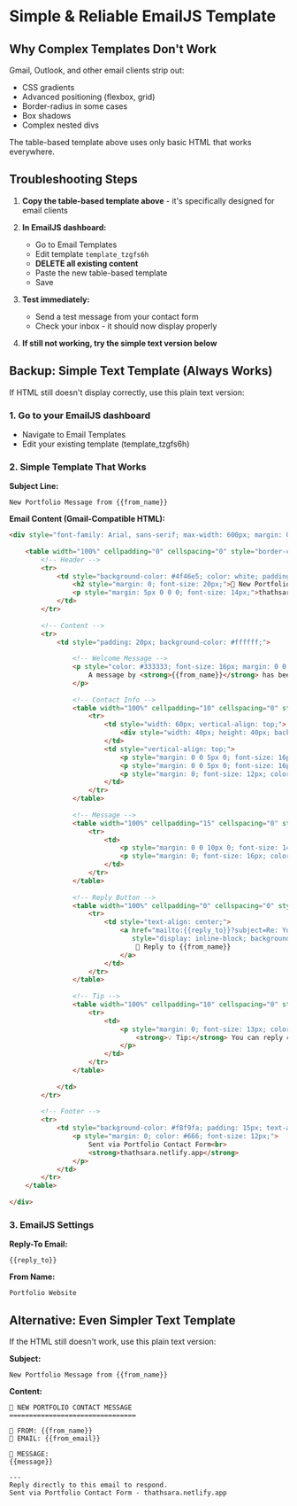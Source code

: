 # Simple & Reliable EmailJS Template

## Why Complex Templates Don't Work

Gmail, Outlook, and other email clients strip out:
- CSS gradients
- Advanced positioning (flexbox, grid)
- Border-radius in some cases
- Box shadows
- Complex nested divs

The table-based template above uses only basic HTML that works everywhere.

## Troubleshooting Steps

1. **Copy the table-based template above** - it's specifically designed for email clients
2. **In EmailJS dashboard:**
   - Go to Email Templates
   - Edit template `template_tzgfs6h`
   - **DELETE all existing content**
   - Paste the new table-based template
   - Save

3. **Test immediately:**
   - Send a test message from your contact form
   - Check your inbox - it should now display properly

4. **If still not working, try the simple text version below**

## Backup: Simple Text Template (Always Works)

If HTML still doesn't display correctly, use this plain text version:

### 1. Go to your EmailJS dashboard
- Navigate to Email Templates
- Edit your existing template (template_tzgfs6h)

### 2. Simple Template That Works

**Subject Line:**
```
New Portfolio Message from {{from_name}}
```

**Email Content (Gmail-Compatible HTML):**
```html
<div style="font-family: Arial, sans-serif; max-width: 600px; margin: 0; padding: 0;">
    
    <table width="100%" cellpadding="0" cellspacing="0" style="border-collapse: collapse;">
        <!-- Header -->
        <tr>
            <td style="background-color: #4f46e5; color: white; padding: 20px; text-align: center;">
                <h2 style="margin: 0; font-size: 20px;">📧 New Portfolio Message</h2>
                <p style="margin: 5px 0 0 0; font-size: 14px;">thathsara.netlify.app</p>
            </td>
        </tr>
        
        <!-- Content -->
        <tr>
            <td style="padding: 20px; background-color: #ffffff;">
                
                <!-- Welcome Message -->
                <p style="color: #333333; font-size: 16px; margin: 0 0 20px 0;">
                    A message by <strong>{{from_name}}</strong> has been received. Kindly respond at your earliest convenience.
                </p>
                
                <!-- Contact Info -->
                <table width="100%" cellpadding="10" cellspacing="0" style="background-color: #f8f9fa; border: 1px solid #dee2e6; margin-bottom: 20px;">
                    <tr>
                        <td style="width: 60px; vertical-align: top;">
                            <div style="width: 40px; height: 40px; background-color: #4f46e5; border-radius: 20px; text-align: center; line-height: 40px; font-size: 20px; color: white;">👤</div>
                        </td>
                        <td style="vertical-align: top;">
                            <p style="margin: 0 0 5px 0; font-size: 16px; color: #333;"><strong>From:</strong> {{from_name}}</p>
                            <p style="margin: 0 0 5px 0; font-size: 16px; color: #333;"><strong>Email:</strong> {{from_email}}</p>
                            <p style="margin: 0; font-size: 12px; color: #666;">{{timestamp}}</p>
                        </td>
                    </tr>
                </table>
                
                <!-- Message -->
                <table width="100%" cellpadding="15" cellspacing="0" style="background-color: #ffffff; border: 1px solid #dee2e6; margin-bottom: 20px;">
                    <tr>
                        <td>
                            <p style="margin: 0 0 10px 0; font-size: 14px; color: #666; text-transform: uppercase;">MESSAGE</p>
                            <p style="margin: 0; font-size: 16px; color: #333; line-height: 1.5; white-space: pre-line;">{{message}}</p>
                        </td>
                    </tr>
                </table>
                
                <!-- Reply Button -->
                <table width="100%" cellpadding="0" cellspacing="0" style="margin-bottom: 20px;">
                    <tr>
                        <td style="text-align: center;">
                            <a href="mailto:{{reply_to}}?subject=Re: Your Portfolio Contact Message" 
                               style="display: inline-block; background-color: #4f46e5; color: white; text-decoration: none; padding: 12px 20px; border-radius: 4px; font-size: 14px;">
                                📧 Reply to {{from_name}}
                            </a>
                        </td>
                    </tr>
                </table>
                
                <!-- Tip -->
                <table width="100%" cellpadding="10" cellspacing="0" style="background-color: #d1fae5; border-left: 4px solid #10b981;">
                    <tr>
                        <td>
                            <p style="margin: 0; font-size: 13px; color: #065f46;">
                                <strong>💡 Tip:</strong> You can reply directly to this email or use the button above.
                            </p>
                        </td>
                    </tr>
                </table>
                
            </td>
        </tr>
        
        <!-- Footer -->
        <tr>
            <td style="background-color: #f8f9fa; padding: 15px; text-align: center; border-top: 1px solid #dee2e6;">
                <p style="margin: 0; color: #666; font-size: 12px;">
                    Sent via Portfolio Contact Form<br>
                    <strong>thathsara.netlify.app</strong>
                </p>
            </td>
        </tr>
    </table>
    
</div>
```

### 3. EmailJS Settings

**Reply-To Email:**
```
{{reply_to}}
```

**From Name:**
```
Portfolio Website
```

## Alternative: Even Simpler Text Template

If the HTML still doesn't work, use this plain text version:

**Subject:**
```
New Portfolio Message from {{from_name}}
```

**Content:**
```
📧 NEW PORTFOLIO CONTACT MESSAGE
================================

👤 FROM: {{from_name}}
📧 EMAIL: {{from_email}}

💬 MESSAGE:
{{message}}

---
Reply directly to this email to respond.
Sent via Portfolio Contact Form - thathsara.netlify.app
```
